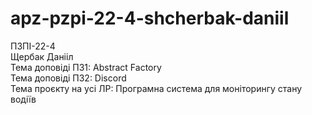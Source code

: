 # apz-pzpi-22-4-shcherbak-daniil
ПЗПІ-22-4  
Щербак Данііл  
Тема доповіді ПЗ1: Abstract Factory  
Тема доповіді ПЗ2: Discord  
Тема проєкту на усі ЛР: Програмна система для моніторингу стану водіїв  

